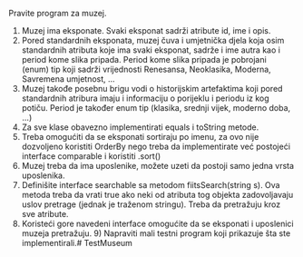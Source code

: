 Pravite program za muzej.
1) Muzej ima eksponate. Svaki eksponat sadrži atribute id, ime i opis.
2) Pored standardnih eksponata, muzej čuva i umjetnička djela koja osim standardnih atributa koje ima svaki eksponat, sadrže i ime autra kao i period kome slika pripada. Period kome slika pripada je pobrojani (enum) tip koji sadrži vrijednosti Renesansa, Neoklasika, Moderna, Savremena umjetnost, ...
3) Muzej takođe posebnu brigu vodi o historijskim artefaktima koji pored standardnih atribura imaju i informaciju o porijeklu i periodu iz kog potiču. Period je također enum tip (klasika, srednji vijek, moderno doba, ...)
4) Za sve klase obavezno implementirati equals i toString metode.
5) Treba omogućiti da se eksponati sortiraju po imenu, za ovo nije dozvoljeno koristiti OrderBy nego treba da implementirate već postojeći interface comparable i koristiti .sort()
6) Muzej treba da ima uposlenike, možete uzeti da postoji samo jedna vrsta uposlenika.
7) Definišite interface searchable sa metodom fiitsSearch(string s). Ova metoda treba da vrati true ako neki od atributa tog objekta zadovoljavaju uslov pretrage (jednak je traženom stringu). Treba da pretražuju kroz sve atribute.
8) Koristeći gore navedeni interface omogućite da se eksponati i uposlenici muzeja pretražuju. 9) Napraviti mali testni program koji prikazuje šta ste implementirali.# TestMuseum
